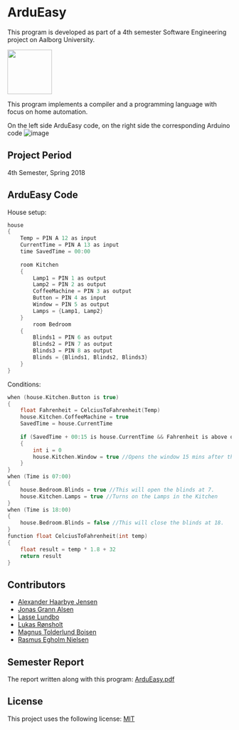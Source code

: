 # ArduEasy
This program is developed as part of a 4th semester Software Engineering project on Aalborg University.

<img src="https://user-images.githubusercontent.com/16747705/93992307-ad6c6680-fd8d-11ea-872f-52ce9958b863.png" width="100">

This program implements a compiler and a programming language with focus on home automation.

On the left side ArduEasy code, on the right side the corresponding Arduino code
![image](https://user-images.githubusercontent.com/16747705/93993717-5d8e9f00-fd8f-11ea-854d-ae6bed922765.png)

## Project Period

4th Semester, Spring 2018

## ArduEasy Code
House setup:
```C
house
{
    Temp = PIN A 12 as input
    CurrentTime = PIN A 13 as input
    time SavedTime = 00:00
    
    room Kitchen
    {
        Lamp1 = PIN 1 as output
        Lamp2 = PIN 2 as output
        CoffeeMachine = PIN 3 as output
        Button = PIN 4 as input
        Window = PIN 5 as output
        Lamps = {Lamp1, Lamp2}
    }
        room Bedroom
    {
        Blinds1 = PIN 6 as output
        Blinds2 = PIN 7 as output
        Blinds3 = PIN 8 as output
        Blinds = {Blinds1, Blinds2, Blinds3}
    }
}
```
Conditions:
```C
when (house.Kitchen.Button is true)
{
    float Fahrenheit = CelciusToFahrenheit(Temp)
    house.Kitchen.CoffeeMachine = true
    SavedTime = house.CurrentTime
    
    if (SavedTime + 00:15 is house.CurrentTime && Fahrenheit is above or equal 64)
    {
        int i = 0
        house.Kitchen.Window = true //Opens the window 15 mins after the coffee machine turned on if Fahrenheit >= 64.
    }
}
when (Time is 07:00)
{
    house.Bedroom.Blinds = true //This will open the blinds at 7.
    house.Kitchen.Lamps = true //Turns on the Lamps in the Kitchen
}
when (Time is 18:00)
{
    house.Bedroom.Blinds = false //This will close the blinds at 18.
}
function float CelciusToFahrenheit(int temp)
{
    float result = temp * 1.8 + 32
    return result
}
```

## Contributors
 - [Alexander Haarbye Jensen](https://github.com/Alechj)
 - [Jonas Grann Alsen](https://github.com/AlsenDev)
 - [Lasse Lundbo](https://github.com/llundbo)
 - [Lukas Rønsholt](https://github.com/LukasRH)
 - [Magnus Tolderlund Boisen](https://github.com/boisenme)
 - [Rasmus Egholm Nielsen](https://github.com/ralled96)

## Semester Report
The report written along with this program: [ArduEasy.pdf](https://github.com/AAU-projects/P4-ArduEasy/files/5266968/ArduEasy_sw403f18.pdf)

## License
This project uses the following license: [MIT](./LICENSE)
